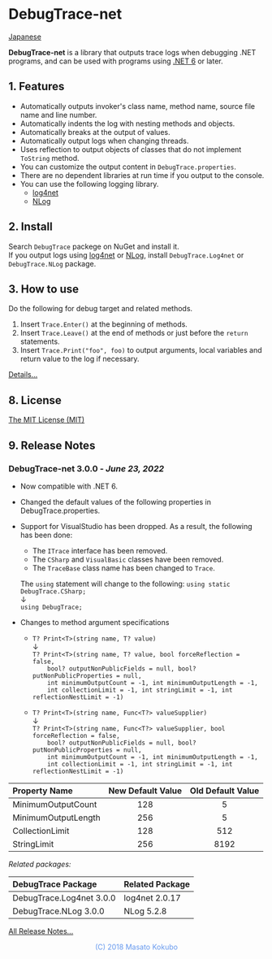 # DebugTrace-net

[Japanese](README_ja.md)

**DebugTrace-net** is a library that outputs trace logs when debugging .NET programs,
and can be used with programs using [.NET 6](https://docs.microsoft.com/ja-jp/dotnet/core/whats-new/dotnet-6) or later.

## 1. Features

* Automatically outputs invoker's class name, method name, source file name and line number.
* Automatically indents the log with nesting methods and objects.
* Automatically breaks at the output of values.
* Automatically output logs when changing threads.
* Uses reflection to output objects of classes that do not implement `ToString` method.
* You can customize the output content in `DebugTrace.properties`.
* There are no dependent libraries at run time if you output to the console.
* You can use the following logging library.
    * [log4net](https://logging.apache.org/log4net/)
    * [NLog](https://nlog-project.org/)

## 2. Install

Search `DebugTrace` packege on NuGet and install it.  
If you output logs using [log4net](https://logging.apache.org/log4net/) or [NLog](http://nlog-project.org/),
install `DebugTrace.Log4net` or `DebugTrace.NLog` package.

## 3. How to use

Do the following for debug target and related methods.

1. Insert `Trace.Enter()` at the beginning of methods.
1. Insert `Trace.Leave()` at the end of methods or just before the `return` statements.
1. Insert `Trace.Print("foo", foo)` to output arguments, local variables and return value to the log if necessary.

[Details...](README_details.md)

## 8. License

[The MIT License (MIT)](LICENSE)

## 9. Release Notes

### DebugTrace-net 3.0.0 - _June 23, 2022_

* Now compatible with .NET 6.
* Changed the default values of the following properties in DebugTrace.properties.

* Support for VisualStudio has been dropped.
    As a result, the following has been done:
    * The `ITrace` interface has been removed.
    * The `CSharp` and `VisualBasic` classes have been removed.
    * The `TraceBase` class name has been changed to `Trace`.
 
    The `using` statement will change to the following: 
    `using static DebugTrace.CSharp;`  
        ↓  
    `using DebugTrace;`

* Changes to method argument specifications    
    * `T? Print<T>(string name, T? value)`  
        ↓  
    `T? Print<T>(string name, T? value, bool forceReflection = false,`  
    `    bool? outputNonPublicFields = null, bool? putNonPublicProperties = null,`  
    `    int minimumOutputCount = -1, int minimumOutputLength = -1,`  
    `    int collectionLimit = -1, int stringLimit = -1, int reflectionNestLimit = -1)`

    * `T? Print<T>(string name, Func<T?> valueSupplier)`  
        ↓  
    `T? Print<T>(string name, Func<T?> valueSupplier, bool forceReflection = false,`  
    `    bool? outputNonPublicFields = null, bool? putNonPublicProperties = null,`  
    `    int minimumOutputCount = -1, int minimumOutputLength = -1,`  
    `    int collectionLimit = -1, int stringLimit = -1, int reflectionNestLimit = -1)`

|Property Name|New Default Value|Old Default Value|
|:----------- |:---------------:|:---------------:|
|MinimumOutputCount |128|   5|
|MinimumOutputLength|256|   5|
|CollectionLimit    |128| 512|
|StringLimit        |256|8192|

_Related packages:_

|DebugTrace Package|Related Package|
|:----|:----|
|DebugTrace.Log4net 3.0.0|log4net 2.0.17|
|DebugTrace.NLog 3.0.0   |NLog 5.2.8|

[All Release Notes...](README_releaseNotes.md)

<div align="center" style="color:#6699EE">(C) 2018 Masato Kokubo</div>
